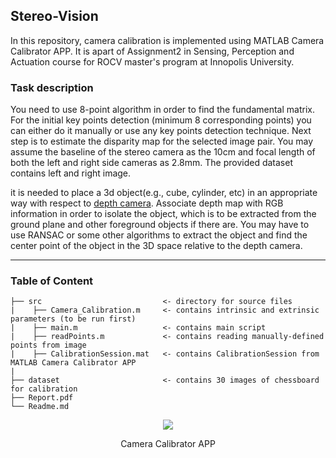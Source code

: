 ## Stereo-Vision
In this repository, camera calibration is implemented using  MATLAB Camera Calibrator APP. It is apart of Assignment2 in Sensing, Perception and Actuation course for ROCV master's program at Innopolis University.

### Task description
You need to use 8-point algorithm in order to find the fundamental matrix. For the initial key points detection (minimum 8 corresponding points) you can either do it manually or use any key points detection technique. Next step is to estimate the disparity map for the selected image pair. You may assume the baseline of the stereo camera as the 10cm and focal length of both the left and right side cameras as 2.8mm. The provided dataset contains left and right image.


it is needed to place a 3d object(e.g., cube, cylinder, etc) in an appropriate way with respect to [depth camera](https://www.intelrealsense.com/depth-camera-d435i/). Associate depth map with RGB information in order to isolate the object, which is to be extracted from the ground plane and other foreground objects if there are.
You may have to use RANSAC or some other algorithms to extract the object and find the center point of the object in the 3D space relative to the depth camera.

---
### Table of Content 
```
├── src                           <- directory for source files
|    ├── Camera_Calibration.m     <- contains intrinsic and extrinsic parameters (to be run first)
|    ├── main.m                   <- contains main script
|    ├── readPoints.m             <- contains reading manually-defined points from image
|    ├── CalibrationSession.mat   <- contains CalibrationSession from MATLAB Camera Calibrator APP
|
├── dataset                       <- contains 30 images of chessboard for calibration 
├── Report.pdf                        
└── Readme.md
```
<p align="center"><img src="https://user-images.githubusercontent.com/90580636/146696031-4877726b-e362-4e05-a0bf-ffbd7ce4dad8.png" /></p>
<p align="center">Camera Calibrator APP</p>

